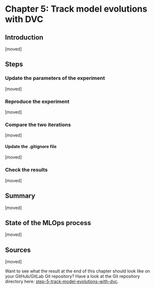 # Chapter 5: Track model evolutions with DVC

## Introduction

[moved]

## Steps

### Update the parameters of the experiment

[moved]

### Reproduce the experiment

[moved]

### Compare the two iterations

[moved]

#### Update the .gitignore file

[moved]

### Check the results

[moved]

## Summary

[moved]

## State of the MLOps process

[moved]

## Sources

[moved]

Want to see what the result at the end of this chapter should look like on your GitHub/GitLab Git repository? Have a
look at the Git repository directory here:
[step-5-track-model-evolutions-with-dvc](https://github.com/csia-pme/a-guide-to-mlops/tree/main/docs/the-guide/step-5-track-model-evolutions-with-dvc).
